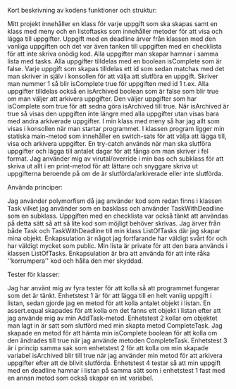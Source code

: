Kort beskrivning av kodens funktioner och struktur:


Mitt projekt innehåller en klass för varje uppgift som ska skapas samt en klass med meny och en listoftasks som innehåller metoder för att visa och lägga till uppgifter. Uppgift med en deadline ärver från klassen med den vanliga uppgiften och det var även tanken till uppgiften med en checklista för att inte skriva onödig kod. Alla uppgifter man skapar hamnar i samma lista med tasks.
Alla uppgifter tilldelas med en boolean isComplete som är false. Varje uppgift som skapas tilldelas ett id som sedan matchas med det man skriver in själv i konsollen för att välja att slutföra en uppgift. Skriver man nummer 1 så blir isComplete true för uppgiften med id 1 t.ex. Alla uppgifter tilldelas också en isArchived boolean som är false som blir true om man väljer att arkivera uppgifter. Den väljer uppgifter som har isComplete som true för att sedna göra isArchived till true. När isArchived är true så visas den uppgiften inte längre med alla uppgifter utan visas bara med andra arkiverade uppgifter.
I min klass med meny så har jag allt som visas i konsollen när man startar programmet. I klassen program ligger min statiska main-metod som innehåller en switch-sats för att välja att lägga till, visa och arkivera uppgifter. En try-catch används när man ska slutföra uppgifter och lägga till antalet dagar för att fånga om man skriver i fel format. 
Jag använder mig av virutal/override i min bas och subklass för att skriva ut allt i en print-metod för att lättare och snyggare skriva ut uppgifterna beroende på om de är slutförda/arkiverade eller inte slutförda.

Använda principer: 


Jag använder polymorfism då jag använder kod som redan finns i klassen Task vilket jag använder som en basklass och använder TaskWithDeadline som en subklass. Uppgiften med en checklista var också tänkt att användas på detta sätt så att så lite kod som möjligt behöver skrivas. Jag ärver från både Task och TaskWithDeadline till min klass ListOfTasks där jag skapar mina objekt. Enkapsulation är något jag fortfarande har väldigt svårt för och har väldigt mycket som public. Min lista är private för att den bara används i klassen ListOfTasks. Enkapsulation är bra att använda för att inte råka ''korrumpera'' kod och hålla den mer skyddad.


Tester för klasser:


Jag har använt mig av fyra tester för att kolla så att programmet fungerar som det är tänkt. 
Enhetstest 1 är för att lägga till en helt vanlig uppgift i listan, sedan gjorde jag en metod för att kolla antalet objekt i listan. En assert.equal skapades för att kolla om det fanns ett objekt i listan efter att jag använde mig av min AddTask-metod. 
Enhetstest 2 kollar om objektet man lagt in är satt som slutförd med min skapta metod CompleteTask. Jag skapade en metod för att hämta min isComplete boolean för att kolla om den ändrades till true när jag använde metoden CompleteTask.
Enhetstest 3 är i princip samma sak som enhetstest 2 för att kolla om min skapade variabel isArchived blir till true när jag använder min metod för att arkivera uppgifter efter att de blivit slutförda. 
Enhetstest 4 testar så att min uppgift med en deadline hamnar i listan på samma sätt som i enhetstest 1 fast med en annan metod som också skapar en int variabel.
